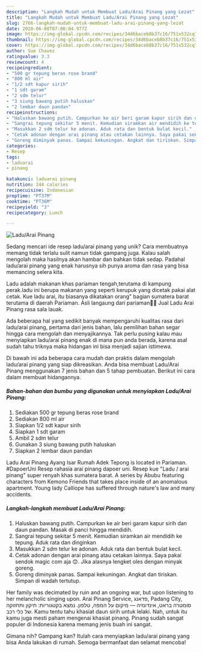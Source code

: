 ```yaml
---
description: "Langkah Mudah untuk Membuat Ladu/Arai Pinang yang Lezat"
title: "Langkah Mudah untuk Membuat Ladu/Arai Pinang yang Lezat"
slug: 2766-langkah-mudah-untuk-membuat-ladu-arai-pinang-yang-lezat
date: 2020-06-08T07:00:04.977Z
image: https://img-global.cpcdn.com/recipes/34d6baceb8b37c16/751x532cq70/laduarai-pinang-foto-resep-utama.jpg
thumbnail: https://img-global.cpcdn.com/recipes/34d6baceb8b37c16/751x532cq70/laduarai-pinang-foto-resep-utama.jpg
cover: https://img-global.cpcdn.com/recipes/34d6baceb8b37c16/751x532cq70/laduarai-pinang-foto-resep-utama.jpg
author: Sue Chavez
ratingvalue: 3.3
reviewcount: 4
recipeingredient:
- "500 gr tepung beras rose brand"
- "800 ml air"
- "1/2 sdt kapur sirih"
- "1 sdt garam"
- "2 sdm telur"
- "3 siung bawang putih haluskan"
- "2 lembar daun pandan"
recipeinstructions:
- "Haluskan bawang putih. Campurkan ke air beri garam kapur sirih dan daun pandan. Masak di panci hingga mendidih."
- "Sangrai tepung sekitar 5 menit. Kemudian siramkan air mendidih ke tepung. Aduk rata dan dinginkan"
- "Masukkan 2 sdm telur ke adonan. Aduk rata dan bentuk bulat kecil."
- "Cetak adonan dengan arai pinang atau cetakan lainnya. Saya pakai sendok magic com aja 😊. Jika alasnya lengket oles dengan minyak goreng."
- "Goreng diminyak panas. Sampai kekuningan. Angkat dan tiriskan. Simpan di wadah tertutup."
categories:
- Resep
tags:
- laduarai
- pinang

katakunci: laduarai pinang 
nutrition: 244 calories
recipecuisine: Indonesian
preptime: "PT37M"
cooktime: "PT36M"
recipeyield: "3"
recipecategory: Lunch

---
```



![Ladu/Arai Pinang](https://img-global.cpcdn.com/recipes/34d6baceb8b37c16/751x532cq70/laduarai-pinang-foto-resep-utama.jpg)

Sedang mencari ide resep ladu/arai pinang yang unik? Cara membuatnya memang tidak terlalu sulit namun tidak gampang juga. Kalau salah mengolah maka hasilnya akan hambar dan bahkan tidak sedap. Padahal ladu/arai pinang yang enak harusnya sih punya aroma dan rasa yang bisa memancing selera kita.

Ladu adalah makanan khas pariaman tengah,terutama di kampung perak.ladu ini berupa makanan yang seperti kerupuk yang dicetak pakai alat cetak. Kue ladu arai, itu biasanya dikatakan orang&#34; bagian sumatera barat terutama di daerah Pariaman. Asli langaung dari pariaman🙏😊 Jual Ladu Arai Pinang rasa sala lauak.

Ada beberapa hal yang sedikit banyak mempengaruhi kualitas rasa dari ladu/arai pinang, pertama dari jenis bahan, lalu pemilihan bahan segar hingga cara mengolah dan menyajikannya. Tak perlu pusing kalau mau menyiapkan ladu/arai pinang enak di mana pun anda berada, karena asal sudah tahu triknya maka hidangan ini bisa menjadi sajian istimewa.


Di bawah ini ada beberapa cara mudah dan praktis dalam mengolah ladu/arai pinang yang siap dikreasikan. Anda bisa membuat Ladu/Arai Pinang menggunakan 7 jenis bahan dan 5 tahap pembuatan. Berikut ini cara dalam membuat hidangannya.

<!--inarticleads1-->

##### Bahan-bahan dan bumbu yang digunakan untuk menyiapkan Ladu/Arai Pinang:

1. Sediakan 500 gr tepung beras rose brand
1. Sediakan 800 ml air
1. Siapkan 1/2 sdt kapur sirih
1. Siapkan 1 sdt garam
1. Ambil 2 sdm telur
1. Gunakan 3 siung bawang putih haluskan
1. Siapkan 2 lembar daun pandan


Ladu Arai Pinang Ayang Isar Rumah Adek Tepong is located in Pariaman. #DapoerUni Resep rahasia arai pinang dapoer uni. Resep kue &#34;Ladu / arai pinang&#34; super renyah khas sumatera barat. A series by Abubu featuring characters from Kemono Friends that takes place inside of an anomalous apartment. Young lady Calliope has suffered through nature&#39;s law and many accidents. 

<!--inarticleads2-->

##### Langkah-langkah membuat Ladu/Arai Pinang:

1. Haluskan bawang putih. Campurkan ke air beri garam kapur sirih dan daun pandan. Masak di panci hingga mendidih.
1. Sangrai tepung sekitar 5 menit. Kemudian siramkan air mendidih ke tepung. Aduk rata dan dinginkan
1. Masukkan 2 sdm telur ke adonan. Aduk rata dan bentuk bulat kecil.
1. Cetak adonan dengan arai pinang atau cetakan lainnya. Saya pakai sendok magic com aja 😊. Jika alasnya lengket oles dengan minyak goreng.
1. Goreng diminyak panas. Sampai kekuningan. Angkat dan tiriskan. Simpan di wadah tertutup.


Her family was decimated by ruin and an ongoing war, but upon listening to her melancholic singing upon. Arai Pinang Service, פדאנג, Padang City, סומטרה בראט, אינדונזיה — מיקום על המפה, טלפון. נמצא בקטגוריות: תיקון ותחזוקה של כלי רכב. Kamu tentu tahu khasiat daun sirih untuk lelaki. Nah, untuk itu kamu juga mesti paham mengenai khasiat pinang. Pinang sudah sangat populer di Indonesia karena memang jenis buah ini sangat. 

Gimana nih? Gampang kan? Itulah cara menyiapkan ladu/arai pinang yang bisa Anda lakukan di rumah. Semoga bermanfaat dan selamat mencoba!
